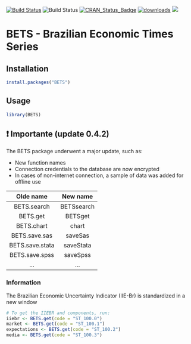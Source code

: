 [![Build Status](https://travis-ci.org/nmecsys/BETS.svg?branch=master)](https://travis-ci.org/nmecsys/BETS) 
![Build Status](https://ci.appveyor.com/api/projects/status/github/nmecsys/BETS?branch=master&svg=true)
[![CRAN_Status_Badge](http://www.r-pkg.org/badges/version/BETS)](https://CRAN.R-project.org/package=BETS) 
[![downloads](http://cranlogs.r-pkg.org/badges/BETS)](http://cran.rstudio.com/web/packages/BETS/index.html)
![](http://cranlogs.r-pkg.org/badges/last-week/BETS?color=blue)

# BETS - Brazilian Economic Times Series

## Installation

```R
install.packages("BETS") 
```
## Usage

```R
library(BETS)
```

## :exclamation: Importante (update 0.4.2)

The BETS package underwent a major update, such as:
  - New function names
  - Connection credentials to the database are now encrypted
  - In cases of non-internet connection, a sample of data was added for offline use


|Olde name  | New name   |  
|:---------:|:----------:|
|BETS.search|BETSsearch|
|BETS.get|BETSget|
|BETS.chart|chart|
|BETS.save.sas|saveSas|
|BETS.save.stata|saveStata|
|BETS.save.spss|saveSpss|
|...|...|






### Information
 
 The Brazilian Economic Uncertainty Indicator (IIE-Br) is standardized in a new window
 
   ```R
   # To get the IIEBR and components, run:
   iiebr <- BETS.get(code = "ST_100.0")
   market <- BETS.get(code = "ST_100.1")
   expectations <- BETS.get(code = "ST_100.2")
   media <- BETS.get(code = "ST_100.3")
   ```




